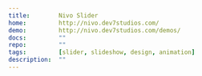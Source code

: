 ```yaml
---
title:        Nivo Slider
home:         http://nivo.dev7studios.com/
demo:         http://nivo.dev7studios.com/demos/
docs:         ""
repo:         ""
tags:         [slider, slideshow, design, animation]
description:  ""
---
```


